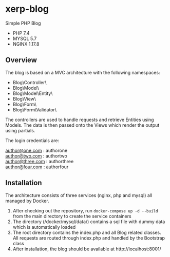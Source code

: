 # xerp-blog
Simple PHP Blog

* PHP 7.4
* MYSQL 5.7
* NGINX 1.17.8 

## Overview

The blog is based on a MVC architecture with the following namespaces:

* Blog\Controller\
* Blog\Model\
* Blog\Model\Entity\
* Blog\View\
* Blog\Form\
* Blog\Form\Validator\

The controllers are used to handle requests and retrieve Entities using Models. 
The data is then passed onto the Views which render the output using partials.

The login credentials are:

author@one.com : authorone\
author@two.com : authortwo\
author@three.com : authorthree\
author@four.com : authorfour

## Installation

The architecture consists of three services (nginx, php and mysql) all managed by Docker. 

1. After checking out the repository, run `docker-compose up -d --build` from the main directory to create the service containers
2. The directory (/docker/mysql/data/) contains a sql file with dummy data which is automatically loaded
3. The root directory contains the index.php and all Blog related classes. All requests are routed through index.php and handled by the Bootstrap class 
4. After installation, the blog should be available at http://localhost:8001/